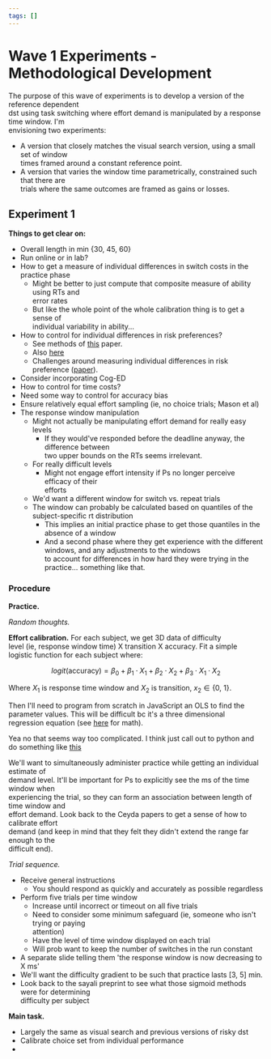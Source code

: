 ```yaml
---
tags: []
---
```

   
# Wave 1 Experiments - Methodological Development   
   
The purpose of this wave of experiments is to develop a version of the reference dependent   
dst using task switching where effort demand is manipulated by a response time window. I'm   
envisioning two experiments:   
   
* A version that closely matches the visual search version, using a small set of window   
    times framed around a constant reference point.   
* A version that varies the window time parametrically, constrained such that there are   
    trials where the same outcomes are framed as gains or losses.   
   
## Experiment 1   
   
**Things to get clear on:**   
   
* Overall length in min {30, 45, 60}   
* Run online or in lab?   
* How to get a measure of individual differences in switch costs in the practice phase   
    * Might be better to just compute that composite measure of ability using RTs and   
        error rates   
    * But like the whole point of the whole calibration thing is to get a sense of   
        individual variability in ability...   
* How to control for individual differences in risk preferences?   
    * See methods of [this](https://www.sciencedirect.com/science/article/abs/pii/S0006899309013213?fr=RR-1&ref=cra_js_challenge) paper.   
    * Also [here](https://escholarship.org/uc/item/9pm4x231)   
    * Challenges around measuring individual differences in risk preference ([paper](https://www.frontiersin.org/articles/10.3389/fpsyg.2011.00298/full)).   
* Consider incorporating Cog-ED   
* How to control for time costs?   
* Need some way to control for accuracy bias   
* Ensure relatively equal effort sampling (ie, no choice trials; Mason et al)   
* The response window manipulation   
    * Might not actually be manipulating effort demand for really easy levels   
        * If they would've responded before the deadline anyway, the difference between   
            two upper bounds on the RTs seems irrelevant.   
    * For really difficult levels   
        * Might not engage effort intensity if Ps no longer perceive efficacy of their   
            efforts   
    * We'd want a different window for switch vs. repeat trials   
    * The window can probably be calculated based on quantiles of the subject-specific rt distribution   
        * This implies an initial practice phase to get those quantiles in the absence of a window   
        * And a second phase where they get experience with the different windows, and any adjustments to the windows   
            to account for differences in how hard they were trying in the practice... something like that.   
   
### Procedure   
   
**Practice.**   
   
*Random thoughts.*    
   
**Effort calibration.** For each subject, we get 3D data of difficulty   
level (ie, response window time) X transition X accuracy. Fit a simple   
logistic function for each subject where:   
   
$$
logit(\text{accuracy}) = \beta_0 + \beta_1 \cdot X_{1} + \beta_2 \cdot X_2 + \beta_3 \cdot X_1 \cdot X_2
$$   
   
Where $X_1$ is response time window and $X_2$ is transition, $x_2 \in   
\{\text{0, 1}\}$.   
   
Then I'll need to program from scratch in JavaScript an OLS to find the   
parameter values. This will be difficult bc it's a three dimensional   
regression equation (see [here](https://mathworld.wolfram.com/LeastSquaresFitting.html) for math).   
   
Yea no that seems way too complicated. I think just call out to python and   
do something like [this](https://www.statsmodels.org/stable/examples/notebooks/generated/formulas.html)   
   
We'll want to simultaneously administer practice while getting an individual estimate of   
demand level. It'll be important for Ps to explicitly see the ms of the time window when   
experiencing the trial, so they can form an association between length of time window and   
effort demand. Look back to the Ceyda papers to get a sense of how to calibrate effort   
demand (and keep in mind that they felt they didn't extend the range far enough to the   
difficult end).    
   
*Trial sequence.*   
   
* Receive general instructions   
    * You should respond as quickly and accurately as possible regardless   
* Perform five trials per time window   
    * Increase until incorrect or timeout on all five trials   
    * Need to consider some minimum safeguard (ie, someone who isn't trying or paying   
        attention)   
    * Have the level of time window displayed on each trial   
    * Will prob want to keep the number of switches in the run constant   
* A separate slide telling them 'the response window is now decreasing to X ms'   
* We'll want the difficulty gradient to be such that practice lasts [3, 5] min.   
* Look back to the sayali preprint to see what those sigmoid methods were for determining   
    difficulty per subject   
   
**Main task.**   
   
* Largely the same as visual search and previous versions of risky dst   
* Calibrate choice set from individual performance   
*